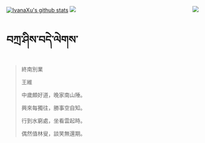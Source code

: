 [![IvanaXu's github stats](https://github-readme-stats.vercel.app/api?username=IvanaXu&show_icons=true&theme=vue-dark)](https://github.com/anuraghazra/github-readme-stats)
<img align="right" src="https://github-readme-stats.vercel.app/api/top-langs/?username=IvanaXu&langs_count=7&theme=graywhite" />
<img src="https://github-readme-stats.vercel.app/api/wakatime?username=IvanaXu&layout=compact&langs_count=6&theme=vue-dark&&custom_title=Programming Times(Jul 29 2021-)" />
# བཀྲ་ཤིས་བདེ་ལེགས་
> 終南別業
> 
> 王維
> 
> 中歲頗好道，晚家南山陲。
> 
> 興來每獨往，勝事空自知。
> 
> 行到水窮處，坐看雲起時。
> 
> 偶然值林叟，談笑無還期。
>